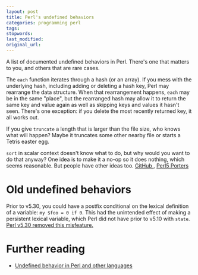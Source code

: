 ```yaml
---
layout: post
title: Perl's undefined behaviors
categories: programming perl
tags:
stopwords:
last_modified:
original_url:
---
```


A list of documented undefined behaviors in Perl. There's one that
matters to you, and others that are rare cases.

<!--more-->

The `each` function iterates through a hash (or an array). If you mess
with the underlying hash, including adding or deleting a hash key,
Perl may rearrange the data structure. When that rearrangement
happens, `each` may be in the same "place", but the rearranged hash
may allow it to return the same key and value again as well as
skipping keys and values it hasn't seen. There's one exception: if you
delete the most recently returned key, it all works out.

If you give `truncate` a length that is larger than the file size, who
knows what will happen? Maybe it truncates some other nearby file or
starts a Tetris easter egg.

`sort` in scalar context doesn't know what to do, but why would you
want to do that anyway? One idea is to make it a no-op so it
does nothing, which seems reasonable. But people have other ideas too.
[GitHub ](https://github.com/perl/perl5/issues/12803), [Perl5 Porters](https://www.nntp.perl.org/group/perl.perl5.porters/2022/04/msg263458.html)

# Old undefined behaviors

Prior to v5.30, you could have a postfix conditional on the lexical definition
of a variable: `my $foo = 0 if 0`. This had the unintended effect of making
a persistent lexical variable, which Perl did not have prior to v5.10 with `state`.
[Perl v5.30 removed this misfeature.](https://www.effectiveperlprogramming.com/2019/07/no-more-false-postfix-lexical-declarations-in-v5-30/)


# Further reading

* [Undefined behavior in Perl and other languages](https://blog.plover.com/prog/perl/undefined.html)
